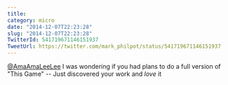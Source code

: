 ```yaml
---
title: 
category: micro
date: "2014-12-07T22:23:28"
slug: "2014-12-07T22:23:28"
TwitterId: 541719671146151937
TweetUrl: https://twitter.com/mark_philpot/status/541719671146151937
---
```


[@AmaAmaLeeLee](https://twitter.com/AmaAmaLeeLee) I was wondering if you had
plans to do a full version of "This Game" -- Just discovered your work and
_love_ it
